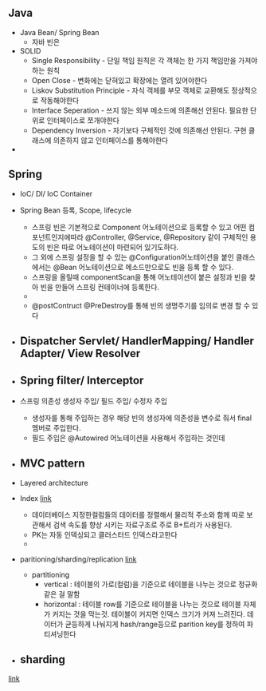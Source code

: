 ## Java
- Java Bean/ Spring Bean
	- 자바 빈은 
- SOLID
	- Single Responsibility - 단일 책임 원칙은 각 객체는 한 가지 책임만을 가져야하는 원칙
	- Open Close - 변화에는 닫혀있고 확장에는 열려 있어야한다
	- Liskov Substitution Principle - 자식 객체를 부모 객체로 교환해도 정상적으로 작동해야한다
	- Interface Seperation - 쓰지 않는 외부 메소드에 의존해선 안된다. 필요한 단위로 인터페이스로 쪼개야한다
	- Dependency Inversion - 자기보다 구체적인 것에 의존해선 안된다. 구현 클래스에 의존하지 않고 인터페이스를 통해야한다
- 
## Spring

- IoC/ DI/ IoC Container
  
- Spring Bean 등록, Scope, lifecycle
	- 스프링 빈은 기본적으로 Component 어노테이션으로 등록할 수 있고 어떤 컴포넌트인지에따라 @Controller, @Service, @Repository 같이 구체적인 용도의 빈은 따로 어노테이션이 마련되어 있기도하다.
	- 그 외에 스프링 설정을 할 수 있는 @Configuration어노테이션을 붙인 클래스에서는 @Bean 어노테이션으로 메소드만으로도 빈을 등록 할 수 있다.
	- 스프링을 올릴때 componentScan을 통해 어노테이션이 붙은 설정과 빈을 찾아 빈을 만들어 스프링 컨테이너에 등록한다.
	- 
	- @postContruct @PreDestroy를 통해 빈의 생명주기를 임의로 변경 할 수 있다
- Dispatcher Servlet/ HandlerMapping/ Handler Adapter/ View Resolver
	- 
- Spring filter/ Interceptor
	- 
- 스프링 의존성 생성자 주입/ 필드 주입/ 수정자 주입
	- 생성자를 통해 주입하는 경우 해당 빈의 생성자에 의존성을 변수로 줘서 final 멤버로 주입한다.
	- 필드 주입은 @Autowired 어노테이션을 사용해서 주입하는 것인데

- MVC pattern
	- 
- Layered architecture



- Index [link](https://www.youtube.com/watch?v=iNvYsGKelYs)
	- 데이터베이스 지정한컬럼들의 데이터를 정렬해서 물리적 주소와 함께 따로 보관해서  검색 속도를 향상 시키는 자료구조로 주로 B+트리가 사용된다.
	- PK는 자동 인덱싱되고 클러스터드 인덱스라고한다
	- 
- paritioning/sharding/replication  [link](https://www.youtube.com/watch?v=P7LqaEO-nGU)
	- partitioning 
		- vertical : 테이블의 가로(컬럼)을 기준으로 테이블을 나누는 것으로 정규화 같은 걸 말함 
		- horizontal : 테이블 row를 기준으로 테이블을 나누는 것으로 테이블 자체가 커지는 것을 막는것. 테이블이 커지면 인덱스 크기가 커져 느려진다. 데이터가 균등하게 나눠지게 hash/range등으로 parition key를 정하여 파티셔닝한다
- sharding
	-
[link](https://github.com/ksundong/backend-interview-question)